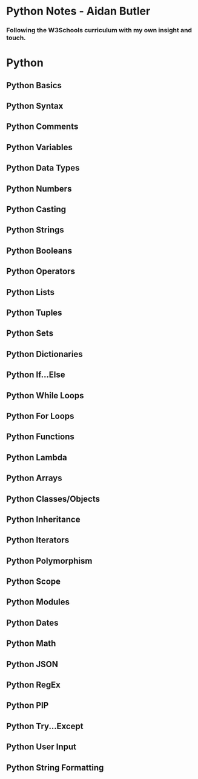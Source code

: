 # Python Notes - Aidan Butler
### Following the W3Schools curriculum with my own insight and touch.

# Python

## Python Basics


## Python Syntax

## Python Comments

## Python Variables

## Python Data Types

## Python Numbers

## Python Casting

## Python Strings

## Python Booleans

## Python Operators

## Python Lists

## Python Tuples

## Python Sets

## Python Dictionaries

## Python If...Else

## Python While Loops

## Python For Loops

## Python Functions

## Python Lambda

## Python Arrays

## Python Classes/Objects

## Python Inheritance

## Python Iterators

## Python Polymorphism

## Python Scope

## Python Modules

## Python Dates

## Python Math

## Python JSON

## Python RegEx

## Python PIP

## Python Try...Except

## Python User Input

## Python String Formatting
 

